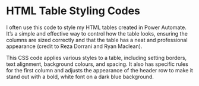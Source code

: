# HTML Table Styling Codes

I often use this code to style my HTML tables created in Power Automate. It’s a simple and effective way to control how the table looks, ensuring the columns are sized correctly and that the table has a neat and professional appearance (credit to Reza Dorrani and Ryan Maclean).

This CSS code applies various styles to a table, including setting borders, text alignment, background colours, and spacing. It also has specific rules for the first column and adjusts the appearance of the header row to make it stand out with a bold, white font on a dark blue background.
